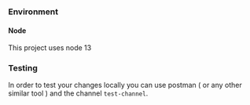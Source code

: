 ### Environment

#### Node
This project uses node 13

### Testing
In order to test your changes locally you can use postman ( or any other similar tool ) and the channel `test-channel`.
